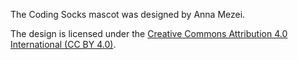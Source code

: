 The Coding Socks mascot was designed by Anna Mezei.

The design is licensed under the [Creative Commons Attribution 4.0 International (CC BY 4.0)](https://creativecommons.org/licenses/by/4.0/).

